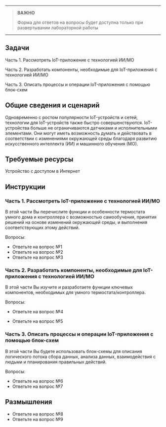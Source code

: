 
---

> **ВАЖНО**
> 
> Форма для ответов на вопросы будет доступна только при развертывании лабораторной работы 

---

## Задачи

Часть 1. Рассмотреть IoT-приложение с технологией ИИ/МО

Часть 2. Разработать компоненты, необходимые для IoT-приложения с технологией ИИ/МО

Часть 3. Описать процессы и операции IoT-приложения с помощью блок-схем

## Общие сведения и сценарий

Одновременно с ростом популярности IoT-устройств и сетей, технологии для IoT-устройств также быстро совершенствуются. IoT-устройства больше не ограничиваются датчиками и исполнительными элементами. Они могут иметь возможность думать и действовать в соответствии с изменениями окружающей среды благодаря развитию искусственного интеллекта (ИИ) и машинного обучения (МО).

## Требуемые ресурсы

Устройство с доступом в Интернет

## Инструкции

### Часть 1. Рассмотреть IoT-приложение с технологией ИИ/МО

В этой части Вы перечислите функции и особенности термостата умного дома и контроллера с возможностью самообучения, принятия решений на основе изменений окружающей среды, и выполнения соответствующих этому действий.

Вопросы:
- Ответьте на вопрос №1
- Ответьте на вопрос №2
- Ответьте на вопрос №3

### Часть 2. Разработать компоненты, необходимые для IoT-приложения с технологией ИИ/МО 

В этой части Вы изучите и разработаете функции ключевых компонентов, необходимых для умного термостата/контроллера.

Вопросы:
- Ответьте на вопрос №4
<!-- Возможный элемент должен включать:
1. Датчик температуры и влажности
2. Доступ к приложению облачных вычислений через домашний шлюз
3. Микрофон и динамик для взаимодействия с человеком
4. Микропроцессор/контроллер для включения/выключения обогревателя или кондиционера.
5. Подключение питания и резервный аккумулятор
-->
- Ответьте на вопрос №5
<!-- Ответы будут разными. Возможные элементы должны включать:
1. Облачные вычисления имеют модель нормальной комнатной температуры на основе анализа данных из большого набора выборок.
2. Первоначально устройство будет регулировать комнатную температуру в соответствии с моделью в зависимости от региона и исторических данных по соседству.
3. Исходными факторами могут быть время суток и текущая комнатная температура.
4. Комнатная температура может быть отрегулирована, если команды получены от человека.
5. Данные отправляются в приложение облачных вычислений для постоянной тонкой настройки модели.
-->

### Часть 3. Описать процессы и операции IoT-приложения с помощью блок-схем

В этой части Вы будете использовать блок-схемы для описания логического потока сбора данных, анализа данных, взаимодействия с людьми и планирования правильных действий.

Вопросы:
- Ответьте на вопрос №6
- Ответьте на вопрос №7

## Размышления

- Ответьте на вопрос №8
- Ответьте на вопрос №9